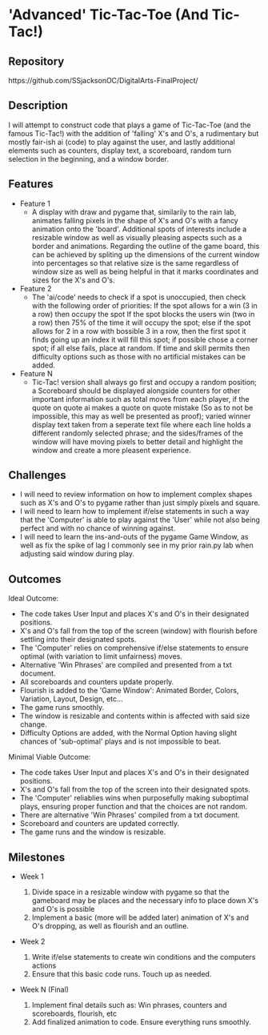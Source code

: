 # 'Advanced' Tic-Tac-Toe (And Tic-Tac!)

## Repository
<Link to your project's public GitHub respository> https://github.com/SSjacksonOC/DigitalArts-FinalProject/

## Description
I will attempt to construct code that plays a game of Tic-Tac-Toe (and the famous Tic-Tac!) with the addition of
'falling' X's and O's, a rudimentary but mostly fair-ish ai (code) to play against the user, and lastly additional
elements such as counters, display text, a scoreboard, random turn selection in the beginning, and a window border.

## Features
- Feature 1
	- A display with draw and pygame that, similarily to the rain lab, animates falling pixels in the shape of X's and O's with a fancy animation onto
   	 the 'board'. Additional spots of interests include a resizable window as well as visually pleasing aspects such as a border and animations. Regarding
   	 the outline of the game board, this can be achieved by spliting up the dimensions of the current window into percentages so that relative size is the
	 same regardless of window size as well as being helpful in that it marks coordinates and sizes for the X's and O's.
- Feature 2
	- The 'ai/code' needs to check if a spot is unoccupied, then check with the following order of priorities: If the spot allows for a win (3 in a row) then occupy the spot
   	 If the spot blocks the users win (two in a row) then 75% of the time it will occupy the spot; else if the spot allows for 2 in a row with bossible 3 in a row, then
   	 the first spot it finds going up an index it will fill this spot; if possible chose a corner spot; if all else fails, place at random. If time and skill permits then
   	 difficulty options such as those with no artificial mistakes can be added.
- Feature N 
	- Tic-Tac! version shall always go first and occupy a random position; a Scoreboard should be displayed alongside counters for other important information such as
   	 total moves from each player, if the quote on quote ai makes a quote on quote mistake (So as to not be impossible, this may as well be presented as proof);
   	 varied winner display text taken from a seperate text file where each line holds a different randomly selected phrase; and the sides/frames of the window will
   	 have moving pixels to better detail and highlight the window and create a more pleasent experience.

## Challenges
- I will need to review information on how to implement complex shapes such as X's and O's to pygame rather than just simply pixels and square.
- I will need to learn how to implement if/else statements in such a way that the 'Computer' is able to play against the 'User' while not also being perfect and with no chance of winning against.
- I will need to learn the ins-and-outs of the pygame Game Window, as well as fix the spike of lag I commonly see in my prior rain.py lab when adjusting said window during play.

## Outcomes
Ideal Outcome:
- The code takes User Input and places X's and O's in their designated positions.
- X's and O's fall from the top of the screen (window) with flourish before settling into their designated spots.
- The 'Computer' relies on comprehensive if/else statements to ensure optimal (with variation to limit unfairness) moves.
- Alternative 'Win Phrases' are compiled and presented from a txt document.
- All scoreboards and counters update properly.
- Flourish is added to the 'Game Window': Animated Border, Colors, Variation, Layout, Design, etc...
- The game runs smoothly.
- The window is resizable and contents within is affected with said size change.
- Difficulty Options are added, with the Normal Option having slight chances of 'sub-optimal' plays and is not impossible to beat.

Minimal Viable Outcome:
- The code takes User Input and places X's and O's in their designated positions.
- X's and O's fall from the top of the screen into their designated spots.
- The 'Computer' reliablies wins when purposefully making suboptimal plays, ensuring proper function and that the choices are not random.
- There are alternative 'Win Phrases' compiled from a txt document.
- Scoreboard and counters are updated correctly.
- The game runs and the window is resizable.

## Milestones

- Week 1
  1. Divide space in a resizable window with pygame so that the gameboard may be places and the necessary info to place down X's and O's is possible
  2. Implement a basic (more will be added later) animation of X's and O's dropping, as well as flourish and an outline.

- Week 2
  1. Write if/else statements to create win conditions and the computers actions
  2. Ensure that this basic code runs. Touch up as needed.

- Week N (Final)
  1. Implement final details such as: Win phrases, counters and scoreboards, flourish, etc
  2. Add finalized animation to code. Ensure everything runs smoothly.
